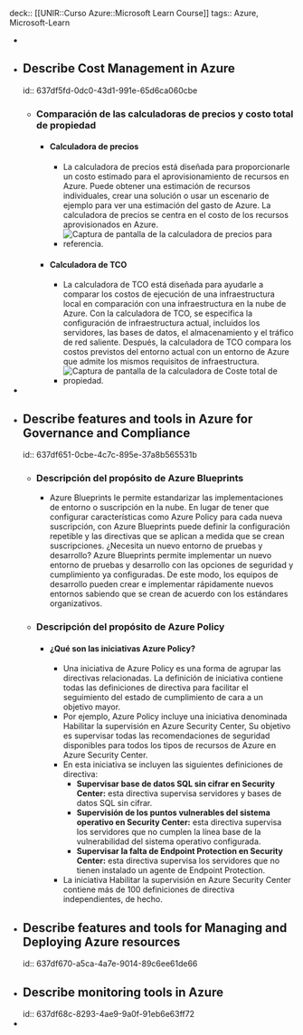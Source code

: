 deck:: [[UNIR::Curso Azure::Microsoft Learn Course]]
tags:: Azure, Microsoft-Learn

-
- ## Describe Cost Management in Azure
  id:: 637df5fd-0dc0-43d1-991e-65d6ca060cbe
	- ### Comparación de las calculadoras de precios y costo total de propiedad
		- #### Calculadora de precios
			- La calculadora de precios está diseñada para proporcionarle un costo estimado para el aprovisionamiento de recursos en Azure. Puede obtener una estimación de recursos individuales, crear una solución o usar un escenario de ejemplo para ver una estimación del gasto de Azure. La calculadora de precios se centra en el costo de los recursos aprovisionados en Azure.
			- ![Captura de pantalla de la calculadora de precios para referencia.](https://learn.microsoft.com/es-es/training/wwl-azure/describe-cost-management-azure/media/price-calculator-0a750ac3.png)
		- #### Calculadora de TCO
			- La calculadora de TCO está diseñada para ayudarle a comparar los costos de ejecución de una infraestructura local en comparación con una infraestructura en la nube de Azure. Con la calculadora de TCO, se especifica la configuración de infraestructura actual, incluidos los servidores, las bases de datos, el almacenamiento y el tráfico de red saliente. Después, la calculadora de TCO compara los costos previstos del entorno actual con un entorno de Azure que admite los mismos requisitos de infraestructura.
			- ![Captura de pantalla de la calculadora de Coste total de propiedad.](https://learn.microsoft.com/es-es/training/wwl-azure/describe-cost-management-azure/media/total-cost-ownership-657fe344.png)
-
- ## Describe features and tools in Azure for Governance and Compliance
  id:: 637df651-0cbe-4c7c-895e-37a8b565531b
	- ### Descripción del propósito de Azure Blueprints
		- Azure Blueprints le permite estandarizar las implementaciones de entorno o suscripción en la nube. En lugar de tener que configurar características como Azure Policy para cada nueva suscripción, con Azure Blueprints puede definir la configuración repetible y las directivas que se aplican a medida que se crean suscripciones. ¿Necesita un nuevo entorno de pruebas y desarrollo? Azure Blueprints permite implementar un nuevo entorno de pruebas y desarrollo con las opciones de seguridad y cumplimiento ya configuradas. De este modo, los equipos de desarrollo pueden crear e implementar rápidamente nuevos entornos sabiendo que se crean de acuerdo con los estándares organizativos.
	- ### Descripción del propósito de Azure Policy
		- #### ¿Qué son las iniciativas Azure Policy?
			- Una iniciativa de Azure Policy es una forma de agrupar las directivas relacionadas. La definición de iniciativa contiene todas las definiciones de directiva para facilitar el seguimiento del estado de cumplimiento de cara a un objetivo mayor.
			- Por ejemplo, Azure Policy incluye una iniciativa denominada Habilitar la supervisión en Azure Security Center, Su objetivo es supervisar todas las recomendaciones de seguridad disponibles para todos los tipos de recursos de Azure en Azure Security Center.
			- En esta iniciativa se incluyen las siguientes definiciones de directiva:
				- **Supervisar base de datos SQL sin cifrar en Security Center:** esta directiva supervisa servidores y bases de datos SQL sin cifrar.
				- **Supervisión de los puntos vulnerables del sistema operativo en Security Center:** esta directiva supervisa los servidores que no cumplen la línea base de la vulnerabilidad del sistema operativo configurada.
				- **Supervisar la falta de Endpoint Protection en Security Center:** esta directiva supervisa los servidores que no tienen instalado un agente de Endpoint Protection.
			- La iniciativa Habilitar la supervisión en Azure Security Center 
			  contiene más de 100 definiciones de directiva independientes, de hecho.
- ## Describe features and tools for Managing and Deploying Azure resources
  id:: 637df670-a5ca-4a7e-9014-89c6ee61de66
- ## Describe monitoring tools in Azure
  id:: 637df68c-8293-4ae9-9a0f-91eb6e63ff72
-